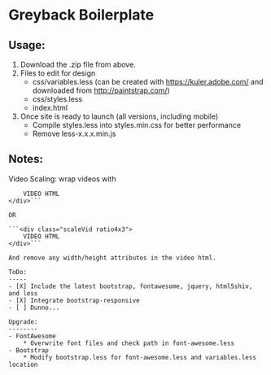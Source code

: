 Greyback Boilerplate
====================

Usage:
------
1. Download the .zip file from above.
2. Files to edit for design
	* css/variables.less (can be created with https://kuler.adobe.com/ and downloaded from http://paintstrap.com/)
	* css/styles.less
	* index.html
3. Once site is ready to launch (all versions, including mobile) 
	* Compile styles.less into styles.min.css for better performance
	* Remove less-x.x.x.min.js

Notes:
------
Video Scaling: wrap videos with

```<div class="scaleVid ratio16x9">
	VIDEO HTML
</div>```

OR

```<div class="scaleVid ratio4x3">
	VIDEO HTML
</div>```

And remove any width/height attributes in the video html.

ToDo:
-----
- [X] Include the latest bootstrap, fontawesome, jquery, html5shiv, and less
- [X] Integrate bootstrap-responsive
- [ ] Dunno...

Upgrade:
--------
- FontAwesome
	* Overwrite font files and check path in font-awesome.less
- Bootstrap
	* Modify bootstrap.less for font-awesome.less and variables.less location